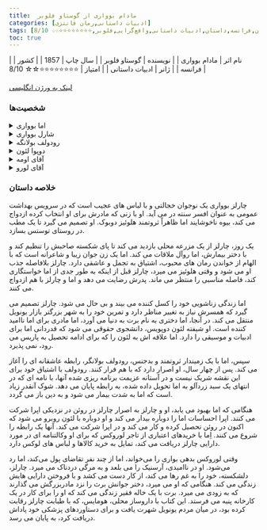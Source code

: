 ```yaml
---
title:  مادام بوواری از گوستاو فلوبر
categories: [ادبیات داستانی,رمان فانتزی]
tags: [رمان,فرانسه,داستان,ادبیات داستانی,واقع‌گرایی,فلوبر,⭐⭐⭐⭐⭐⭐⭐⭐☆☆ 8/10]
toc: true
---
```


| نام اثر | مادام بوواری |
| نویسنده | گوستاو فلوبر |
| سال چاپ | 1857  |
| کشور | فرانسه  |
| ژانر | ادبیات داستانی |
| امتیاز | ⭐⭐⭐⭐⭐⭐⭐⭐☆☆ 8/10 |

[لینک به ورژن انگلیسی](https://standardebooks.org/ebooks/gustave-flaubert/madame-bovary/eleanor-marx-aveling)

### شخصیت‌ها

<details>
  <summary>اما بوواری</summary>
  اِما شخصیت اول داستان بوده و نام داستان از نام او گرفته شده‌است. او دختری شهرستانی است که انتظارات سیری ناپذیری از دنیای خود دارد و مشتاق زیبایی، ثروت، عشق و جامعه‌ای سطح بالاست. بخش عظیمی از داستان حول اختلافات میان ایده‌آل‌های خیالبافانه و جاه طلبانه اِما و واقعیت‌های زندگی روستایی او می‌چرخد، به خصوص که این قضایا او را به سوی دو عشق زناکارانه سوق داده و بدهی‌های قابل توجهی برایش به همراه می‌آورند، که سرانجام باعث می‌شود اِما اقدام به خودکشی بکند..
</details>
<details>
  <summary>شارل بوواری</summary>
  شارل بوواری، همسر اِما، مردی بسیار ساده و معمولی بوده و با توقعات خیالبافانه همسرش فاصله زیادی دارد. او پزشک روستای یونویل است ولی در این زمینه استعداد خاصی از خود نشان نداده و در واقع فاقد صلاحیت لازم برای پزشکی است. با وجود اینکه همه اهالی روستا از شهوترانی‌های اِما خبر دارند، شارل چیزی از این موضوع نمی‌داند و کنترلی روی همسرش ندارد، زیرا در واقع همیشه درگیر سروسامان دادن به خراب کاری‌های خودش است. او همسرش را می‌پرستد و او را زنی بی عیب و نقص می‌داند.
</details>
<details>
  <summary>رودولف بولانگه</summary>
  رودولف بولانگه روستایی ثروتمندی است که اما را هم به زنجیره طولانی معشوقه‌هایش اضافه کرده‌است. او علاقه شدیدی نسبت به اما در خود نمی‌بیند و در حالی که اما بیشتر و بیشتر وابسته او می‌شود، احساس دلزدگی و نگرانی از بی احتیاطی‌های اما در رودولف شدت می‌گیرد. بعد از اینکه آن دو تصمیم به فرار با یکدیگر می‌گیرند، رودولف در می‌یابد که قادر به این کار نیست، به ویژه به این خاطر که اما به تازگی صاحب دختری به نام «برت» شده‌است. به همین دلیل رودولف، در روز تعیین شده برای فرار به تنهایی از روستا می‌گریزد و اما را دچار شکست روحی شدیدی می‌کند.
</details>
<details>
  <summary>دوپوا لئون</summary>
      منشی جوانی از اهالی یونویل است. او پس از رودولف بولانگه دومین فردی است که با اما بوواری رابطه عاشقانه برقرار می‌کند.
</details>
<details>
  <summary>آقای اومه</summary>
   اومه داروساز روستا است. او عقاید ضد دینی و آتئیستی دارد.
</details>
<details>
  <summary>آقای لورو</summary>
 لورو تاجری حقه باز است که پی در پی اما را متقاعد به خرید جنس‌هایش کرده و از او می‌خواهد که پول آن‌ها را بعداً بپردازد. لورو با سودهای کلانی که روی وام‌های اما می‌کشد، مبلغ بدهی‌های او را بسیار بالا می‌برد و همین موضوع نقش مهمی در تصمیم اما به خودکشی دارد.
</details>



### خلاصه داستان

چارلز بوواری یک نوجوان خجالتی و با لباس های عجیب است که در سرویس بهداشت عمومی به عنوان افسر سنته در می آید. او با زنی که مادرش برای او انتخاب کرده ازدواج می کند، بیوه ناخوشایند اما ظاهراً ثروتمند هلوئیز دوبوک. او تصمیم می گیرد تا یک مطب در روستای توستس بسازد.

یک روز، چارلز از یک مزرعه محلی بازدید می کند تا پای شکسته صاحبش را تنظیم کند و با دختر بیمارش، اما روآل ملاقات می کند. اما یک زن جوان زیبا و شاعرانه است که با الهام از خواندن رمان های محبوب، اشتیاق به تجمل و عاشقی دارد. چارلز بلافاصله جذب او می شود و وقتی هلوئیز می میرد، چارلز قبل از اینکه به طور جدی از اما خواستگاری کند، فاصله مناسبی را منتظر می ماند. پدرش رضایت می دهد و اما و چارلز با هم ازدواج می کنند.

اما زندگی زناشویی خود را کسل کننده می بیند و بی حال می شود. چارلز تصمیم می گیرد که همسرش نیاز به تغییر مناظر دارد و تمرین خود را به شهر بزرگتر بازار یونویل منتقل می کند. در آنجا، اما دختری به نام برت به دنیا می آورد، اما مادری برای اما ناامید کننده است. او شیفته لئون دوپویس، دانشجوی حقوقی می شود که قدردانی اما برای ادبیات و موسیقی را دارد. اما علاقه اش به لئون را که برای ادامه تحصیل به پاریس می رود، نمی پذیرد.

سپس، اما با یک زمیندار ثروتمند و بدجنس، رودولف بولانگر، رابطه عاشقانه ای را آغاز می کند. پس از چهار سال، او اصرار دارد که با هم فرار کنند. رودولف با اشتیاق خود برای این نقشه شریک نیست و در آستانه عزیمت برنامه ریزی شده آنها، با نامه ای که در انتهای یک سبد زردآلو به اما تحویل داده شده، به رابطه پایان می دهد. شوک آنقدر زیاد است که اما به شدت بیمار می شود و به دین باز می گردد.

هنگامی که اما بهبود می یابد، او و چارلز به اصرار چارلز در روئن در نزدیکی اپرا شرکت می کنند. اپرا احساسات اما را دوباره بیدار می کند و او دوباره با لئون روبرو می شود که اکنون در روئن تحصیل کرده و کار می کند و در اپرا شرکت می کند. آنها یک رابطه را شروع می کنند. اِما با خریدهای اعتباری از تاجر لوروکس که برای او وکالتنامه ای در مورد دارایی چارلز دریافت می کند، تمایل به خرید کالاها و لباس های لوکس دارد.

وقتی لوروکس بدهی بواری را می‌خواند، اما از چند نفر تقاضای پول می‌کند، اما رد می‌شود. او در ناامیدی، آرسنیک را می بلعد و به مرگی دردناک می میرد. چارلز، دلشکسته، خود را به غم رها می کند، از کار دست می کشد و با فروختن دارایی هایش زندگی می کند. هنگامی که او می میرد، دختر جوانش برث را نزد مادربزرگش می گذارند که به زودی می میرد. برت با یک خاله فقیر زندگی می کند که او را برای کار در یک کارخانه پنبه می فرستد. این کتاب با داروساز محلی، هومایس، که با طبابت چارلز رقابت کرده بود، در میان مردم یونویل شهرت یافت و برای دستاوردهای پزشکی خود پاداش دریافت کرد، به پایان می رسد.